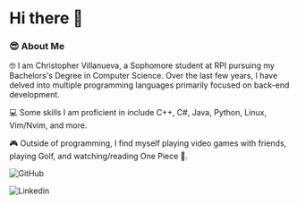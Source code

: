 # Hi there 👋


### 😎 About Me
🤓 I am Christopher Villanueva, a Sophomore student at RPI pursuing my Bachelors's Degree in Computer Science. Over the last few years, I have delved into multiple programming languages primarily focused on back-end development.

💻 Some skills I am proficient in include C++, C#, Java, Python, Linux, Vim/Nvim, and more.

🎮 Outside of programming, I find myself playing video games with friends, playing Golf, and watching/reading One Piece 👒.

![GitHub](https://img.shields.io/badge/GitHub-000000?style=for-the-badge&logo=GitHub&logoColor=white)


![Linkedin](https://img.shields.io/badge/LinkedIn-0077B5?style=for-the-badge&logo=linkedin&logoColor=white)
